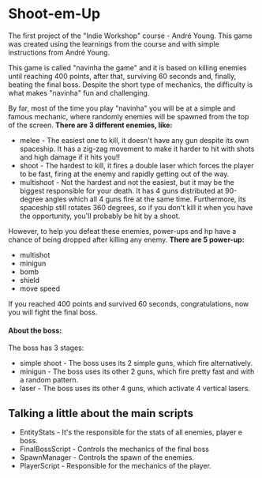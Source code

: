 # Shoot-em-Up
The first project of the "Indie Workshop" course - André Young. This game was created using the learnings from the course and with simple instructions from André Young.

This game is called "navinha the game" and it is based on killing enemies until reaching 400 points, after that, surviving 60 seconds and, finally, beating the final boss.
Despite the short type of mechanics, the difficulty is what makes "navinha" fun and challenging.

By far, most of the time you play "navinha" you will be at a simple and famous mechanic, where randomly enemies will be spawned from the top of the screen.
**There are 3 different enemies, like:**

- melee - The easiest one to kill, it doesn't have any gun despite its own spaceship. It has a zig-zag movement to make it harder to hit with shots and high damage if it hits you!!
- shoot - The hardest to kill, it fires a double laser which forces the player to be fast, firing at the enemy and rapidly getting out of the way.
- multishoot - Not the hardest and not the easiest, but it may be the biggest responsible for your death. It has 4 guns distributed at 90-degree angles which all 4 guns fire at the same time. Furthermore, its spaceship still rotates 360 degrees, so if you don't kill it when you have the opportunity, you'll probably be hit by a shoot.

However, to help you defeat these enemies, power-ups and hp have a chance of being dropped after killing any enemy. **There are 5 power-up:**

- multishot
- minigun
- bomb
- shield
- move speed

If you reached 400 points and survived 60 seconds, congratulations, now you will fight the final boss.

#### About the boss:

The boss has 3 stages:

- simple shoot - The boss uses its 2 simple guns, which fire alternatively.
- minigun - The boss uses its other 2 guns, which fire pretty fast and with a random pattern.
- laser - The boss uses its other 4 guns, which activate 4 vertical lasers.

## Talking a little about the main scripts

- EntityStats - It's the responsible for the stats of all enemies, player e boss.
- FinalBossScript - Controls the mechanics of the final boss
- SpawnManager - Controls the spawn of the enemies.
- PlayerScript - Responsible for the mechanics of the player.



  
